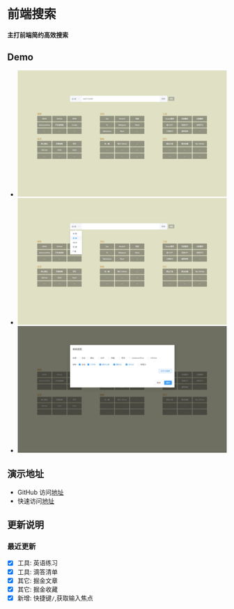 # 前端搜索

**主打前端简约高效搜索**

## Demo

- ![demo1](./public/image/demo1.jpeg)
- ![demo2](./public/image/demo2.png)
- ![demo3](./public/image/demo3.jpeg)

## 演示地址

- GitHub 访问[地址](https://liudewa888.github.io/)
- 快速访问[地址](http://www.yztpsg.cn/nav)

## 更新说明

### 最近更新

- [x] 工具: 英语练习
- [x] 工具: 滴答清单
- [x] 其它: 掘金文章
- [x] 其它: 掘金收藏
- [x] 新增: 快捷键`/`,获取输入焦点
